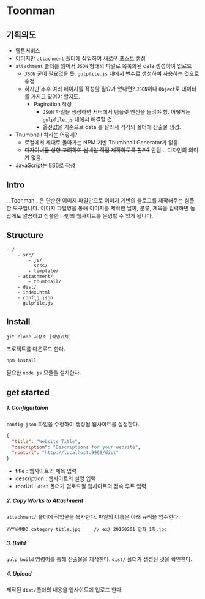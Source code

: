 # Toonman

## 기획의도

* 웹툰서비스
* 이미지만 `attachment` 폴더에 삽입하여 새로운 포스트 생성
* `attachment` 폴더를 읽어서 `JSON` 형태의 파일로 목록화된 data 생성하여 업로드
    * `JSON` 굳이 필요없을 듯. `gulpfile.js` 내에서 변수로 생성하여 사용하는 것으로 수정.
    * 하지만 추후 여러 페이지를 작성할 필요가 있다면? `JSON`이나 `Object`로 데이터를 가지고 있어야 할지도.
        * Pagination 작성
            * `JSON` 파일을 생성하면 서버에서 템플릿 엔진을 돌려야 함. 어떻게든 `gulpfile.js` 내에서 해결할 것.
            * 옵션값을 기준으로 data 를 잘라서 각각의 폴더에 산출물 생성.
* Thumbnail 처리는 어떻게?
    * 로컬에서 제대로 돌아가는 NPM 기반 Thumbnail Generator가 없음.
    * ~~디자이너들 성향 고려하여 썸네일 직접 제작하도록 할까?~~ 안됨... 디자인의 의미가 없음.
* JavaScript는 ES6로 작성

## Intro

__Toonman__은 단순한 이미지 파일만으로 이미지 기반의 블로그를 제작해주는 심플한 도구입니다.
이미지 파일명을 통해 이미지를 제작한 날짜, 분류, 제목을 입력하면 놀랍게도 깔끔하고 심플한 나만의 웹사이트를 운영할 수 있게 됩니다.

## Structure

```
- /  
    - src/
        - js/
        - scss/
        - template/
    - attachment/
        - thumbnail/
    - dist/             
    - index.html
    - config.json
    - gulpfile.js
```

## Install

    git clone 저장소 [작업위치]
    
프로젝트를 다운로드 한다.

    npm install
    
필요한 `node.js` 모듈을 설치한다.

## get started

##### 1. Configurtaion

`config.json` 파일을 수정하여 생성될 웹사이트를 설정한다.

```json
{
  "title": "Website Title",
  "description": "Descriptions for your website",
  "rootUrl": "http://localhost:9999/dist"
}
```
- title : 웹사이트의 제목 입력
- description : 웹사이트의 설명 입력
- rootUrl : `dist` 폴더가 업로드될 웹사이트의 접속 루트 입력

##### 2. Copy Works to Attachment

`attachment/` 폴더에 작업물을 복사한다.
파일의 이름은 아래 규칙을 엄수한다.

```
YYYYMMDD_category_title.jpg     // ex) 20160201_만화_1화.jpg
```
 
##### 3. Build

`gulp build` 명령어를 통해 산출물을 제작한다.
`dist/` 폴더가 생성된 것을 확인한다.

##### 4. Upload

제작된 `dist/`폴더의 내용을 웹사이트에 업로드 한다.